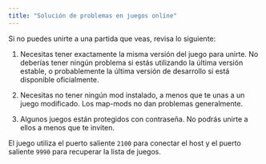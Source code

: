 ```yaml
---
title: "Solución de problemas en juegos online"
---
```


Si no puedes unirte a una partida que veas, revisa lo siguiente:

1. Necesitas tener exactamente la misma versión del juego para unirte. No deberías tener ningún problema si estás utilizando la última versión estable, o probablemente la última versión de desarrollo si está disponible oficialmente.

2. Necesitas no tener ningún mod instalado, a menos que te unas a un juego modificado. Los map-mods no dan problemas generalmente.

3. Algunos juegos están protegidos con contraseña. No podrás unirte a ellos a menos que te inviten.

El juego utiliza el puerto saliente `2100` para conectar el host y el puerto saliente `9990` para recuperar la lista de juegos.
